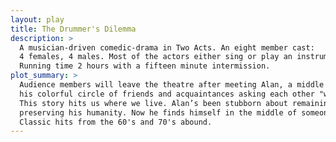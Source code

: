 ```yaml
---
layout: play
title: The Drummer's Dilemma
description: >
  A musician-driven comedic-drama in Two Acts. An eight member cast:
  4 females, 4 males. Most of the actors either sing or play an instrument (2 guitarists, a bass player, and a drummer).
  Running time 2 hours with a fifteen minute intermission.
plot_summary: >
  Audience members will leave the theatre after meeting Alan, a middle aged drummer with a women problems galore, and
  his colorful circle of friends and acquaintances asking each other "what would you have done?"
  This story hits us where we live. Alan’s been stubborn about remaining a working drummer and in the process
  preserving his humanity. Now he finds himself in the middle of someone else's sting. Who's conning who?
  Classic hits from the 60's and 70's abound.
---
```

